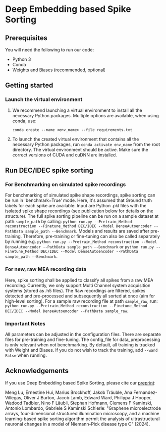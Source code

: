 # Deep Embedding based Spike Sorting

## Prerequisites
You will need the following to run our code:
* Python 3
* Conda
* Weights and Biases (recommended, optional)

## Getting started
### Launch the virtual environment
1. We recommend launching a virtual environment to install all the necessary Python packages. Multiple options are available, when using conda, use:

    `conda create --name <env_name> --file requirements.txt`
2. To launch the created virtual environment that contains all the necessary Python packages, run
`conda activate env_name` from the root directory. 
The virtual environment should be active. Make sure the correct versions of CUDA and cuDNN are installed.

## Run DEC/IDEC spike sorting
### For Benchmarking on simulated spike recordings
For benchmarking of simulated spike shape recordings, spike sorting can be run in 'benchmark=True' mode.
Here, it's assumed that Ground truth labels for each spike are available. Input are Python .pkl files with the isolated spike shape recordings (see publication below for details on the structure).
The full spike sorting pipeline can be run on a sample dataset at path `sample_path` by calling:
`python run.py --Pretrain_Method reconstruction --Finetune_Method DEC/IDEC --Model DenseAutoencoder --PathData sample_path --Benchmark`.
Models and results are saved after pre-training. Therefore, pre-training or fine-tuning can also be called separately by running e.g.
`python run.py --Pretrain_Method reconstruction --Model DenseAutoencoder --PathData sample_path --Benchmark` or 
`python run.py --Finetune_Method DEC/IDEC --Model DenseAutoencoder --PathData sample_path --Benchmark`.

### For new, raw MEA recording data
Here, spike sorting shall be applied to classify all spikes from a raw MEA recording. Currently, we only support Multi Channel system acquisition systems (stored as .h5 files). The Raw recordings are filtered, spikes detected and pre-processed and subsequently all sorted at once (aim for high-level sorting).
For a sample raw recording file at path `sample_raw`, run:
`python run.py --Pretrain_Method reconstruction --Finetune_Method DEC/IDEC --Model DenseAutoencoder --PathData sample_raw`.


### Important Notes
All parameters can be adjusted in the configuration files. There are separate files for pre-training and fine-tuning. The config_file for data_preprocessing is only relevant when not benchmarking. By default, all training is tracked with Weight and Biases. If you do not wish to track the training, add `--wand False` when running.


## Acknowledgements
If you use Deep Embedding based Spike Sorting, please cite our [preprint](https://doi.org/10.1101/2024.02.22.581570):

Meng Lu, Ernestine Hui, Marius Brockhoff, Jakob Träuble, Ana Fernandez-Villegas, Oliver J Burton, Jacob Lamb, Edward Ward, Philippa J Hooper, Wadood Tadbier, Nino F Läubli, Stephan Hofmann, Clemens F Kaminski, Antonio Lombardo, Gabriele S Kaminski Schierle: "Graphene microelectrode arrays, four-dimensional structured illumination microscopy, and a machine learning-based spike sorting algorithm permit the analysis of ultrastructural neuronal changes in a model of Niemann-Pick disease type C" (2024).
